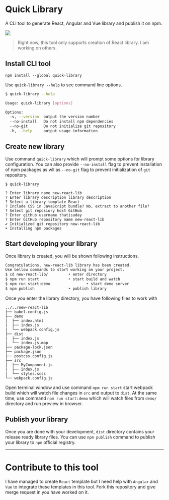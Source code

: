 # Quick Library
A CLI tool to generate React, Angular and Vue library and publish it on npm.

![](https://i.imgur.com/duHFFsI.gif)

> Right now, this tool only supports creation of React library. I am working on others.

## Install CLI tool

```
npm install --global quick-library
```

Use `quick-library --help` to see command line options.

```bash
$ quick-library --help

Usage: quick-library [options]

Options:
  -v, --version  output the version number
  --no-install   Do not install npm dependencies
  --no-git       Do not initialize git repository
  -h, --help     output usage information
```

## Create new library
Use command `quick-library` which will prompt some options for library configuration. You can also provide `--no-install` flag to prevent installation of npm packages as wll as `--no-git` flag to prevent initialization of `git` repository.

```
$ quick-library

? Enter library name new-react-lib
? Enter library description library description
? Select a library template React
? Include CSS in JavaScript bundle? No, extract to another file?
? Select git reposiory host GitHub
? Enter github username thatisuday
? Enter GitHub repository name new-react-lib
✔ Initialized git repository new-react-lib
➤ Installing npm packages
```

## Start developing your library
Once library is created, you will be shown following instructions.

```bash
Congratulations, new-react-lib library has been created. 
Use bellow commands to start working on your project.
$ cd new-react-lib/			‣ enter directory
$ npm run start				‣ start build and watch
$ npm run start:demo		        ‣ start demo server
$ npm publish				‣ publish library
```

Once you enter the library directory, you have following files to work with

```
../../new-react-lib
├── babel.config.js
├── demo
|  ├── index.html
|  ├── index.js
|  └── webpack.config.js
├── dist
|  ├── index.js
|  └── index.js.map
├── package-lock.json
├── package.json
├── postcss.config.js
├── src
|  ├── MyComponent.js
|  ├── index.js
|  └── styles.scss
└── webpack.config.js
```

Open terminal window and use command `npm run start` start webpack build which will watch file changes in `src` and output to `dist`. At the same time, use command `npm run start:demo` which will watch files from `demo/` directory and run preview in browser.

## Publish your library
Once you are done with your development, `dist` directory contains your release ready library files. You can use `npm publish` command to publish your library to `npm` official registry.

***

# Contribute to this tool
I have managed to create `React` template but I need help with `Angular` and `Vue` to integrate these templates in this tool. Fork this repository and give merge request in you have worked on it.